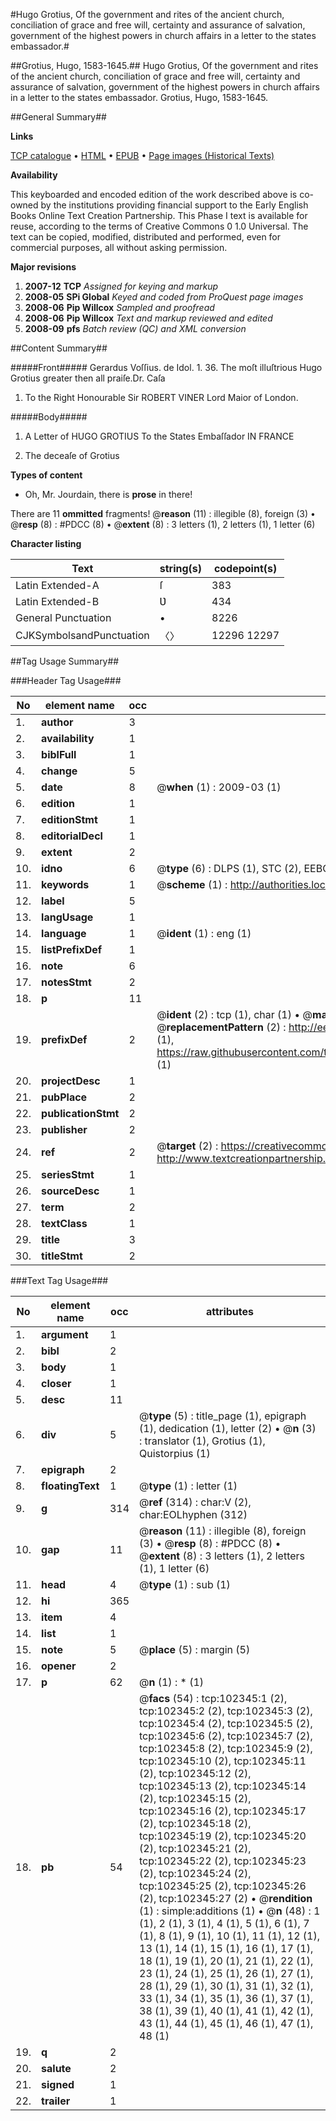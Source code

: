 #Hugo Grotius, Of the government and rites of the ancient church, conciliation of grace and free will, certainty and assurance of salvation, government of the highest powers in church affairs in a letter to the states embassador.#

##Grotius, Hugo, 1583-1645.##
Hugo Grotius, Of the government and rites of the ancient church, conciliation of grace and free will, certainty and assurance of salvation, government of the highest powers in church affairs in a letter to the states embassador.
Grotius, Hugo, 1583-1645.

##General Summary##

**Links**

[TCP catalogue](http://www.ota.ox.ac.uk/tcp/)  • 
[HTML](http://tei.it.ox.ac.uk/tcp/Texts-HTML/free/A42/A42231.html)  • 
[EPUB](http://tei.it.ox.ac.uk/tcp/Texts-EPUB/free/A42/A42231.epub) • 
[Page images (Historical Texts)](https://data.historicaltexts.jisc.ac.uk/view?pubId=eebo-14443890e&pageId=eebo-14443890e-102345-1)

**Availability**

This keyboarded and encoded edition of the
	       work described above is co-owned by the institutions
	       providing financial support to the Early English Books
	       Online Text Creation Partnership. This Phase I text is
	       available for reuse, according to the terms of Creative
	       Commons 0 1.0 Universal. The text can be copied,
	       modified, distributed and performed, even for
	       commercial purposes, all without asking permission.

**Major revisions**

1. __2007-12__ __TCP__ *Assigned for keying and markup*
1. __2008-05__ __SPi Global__ *Keyed and coded from ProQuest page images*
1. __2008-06__ __Pip Willcox__ *Sampled and proofread*
1. __2008-06__ __Pip Willcox__ *Text and markup reviewed and edited*
1. __2008-09__ __pfs__ *Batch review (QC) and XML conversion*

##Content Summary##

#####Front#####
Gerardus Voſſius. de Idol. 1. 36.
The moſt illuſtrious Hugo Grotius greater then all praiſe.Dr. Caſa
1. To the Right Honourable Sir ROBERT VINER Lord Maior of London.

#####Body#####

1. A Letter of HUGO GROTIUS To the States Embaſſador IN FRANCE

1. The deceaſe of Grotius

**Types of content**

  * Oh, Mr. Jourdain, there is **prose** in there!

There are 11 **ommitted** fragments! 
 @__reason__ (11) : illegible (8), foreign (3)  •  @__resp__ (8) : #PDCC (8)  •  @__extent__ (8) : 3 letters (1), 2 letters (1), 1 letter (6)

**Character listing**


|Text|string(s)|codepoint(s)|
|---|---|---|
|Latin Extended-A|ſ|383|
|Latin Extended-B|Ʋ|434|
|General Punctuation|•|8226|
|CJKSymbolsandPunctuation|〈〉|12296 12297|

##Tag Usage Summary##

###Header Tag Usage###

|No|element name|occ|attributes|
|---|---|---|---|
|1.|__author__|3||
|2.|__availability__|1||
|3.|__biblFull__|1||
|4.|__change__|5||
|5.|__date__|8| @__when__ (1) : 2009-03 (1)|
|6.|__edition__|1||
|7.|__editionStmt__|1||
|8.|__editorialDecl__|1||
|9.|__extent__|2||
|10.|__idno__|6| @__type__ (6) : DLPS (1), STC (2), EEBO-CITATION (1), OCLC (1), VID (1)|
|11.|__keywords__|1| @__scheme__ (1) : http://authorities.loc.gov/ (1)|
|12.|__label__|5||
|13.|__langUsage__|1||
|14.|__language__|1| @__ident__ (1) : eng (1)|
|15.|__listPrefixDef__|1||
|16.|__note__|6||
|17.|__notesStmt__|2||
|18.|__p__|11||
|19.|__prefixDef__|2| @__ident__ (2) : tcp (1), char (1)  •  @__matchPattern__ (2) : ([0-9\-]+):([0-9IVX]+) (1), (.+) (1)  •  @__replacementPattern__ (2) : http://eebo.chadwyck.com/downloadtiff?vid=$1&page=$2 (1), https://raw.githubusercontent.com/textcreationpartnership/Texts/master/tcpchars.xml#$1 (1)|
|20.|__projectDesc__|1||
|21.|__pubPlace__|2||
|22.|__publicationStmt__|2||
|23.|__publisher__|2||
|24.|__ref__|2| @__target__ (2) : https://creativecommons.org/publicdomain/zero/1.0/ (1), http://www.textcreationpartnership.org/docs/. (1)|
|25.|__seriesStmt__|1||
|26.|__sourceDesc__|1||
|27.|__term__|2||
|28.|__textClass__|1||
|29.|__title__|3||
|30.|__titleStmt__|2||


###Text Tag Usage###

|No|element name|occ|attributes|
|---|---|---|---|
|1.|__argument__|1||
|2.|__bibl__|2||
|3.|__body__|1||
|4.|__closer__|1||
|5.|__desc__|11||
|6.|__div__|5| @__type__ (5) : title_page (1), epigraph (1), dedication (1), letter (2)  •  @__n__ (3) : translator (1), Grotius (1), Quistorpius (1)|
|7.|__epigraph__|2||
|8.|__floatingText__|1| @__type__ (1) : letter (1)|
|9.|__g__|314| @__ref__ (314) : char:V (2), char:EOLhyphen (312)|
|10.|__gap__|11| @__reason__ (11) : illegible (8), foreign (3)  •  @__resp__ (8) : #PDCC (8)  •  @__extent__ (8) : 3 letters (1), 2 letters (1), 1 letter (6)|
|11.|__head__|4| @__type__ (1) : sub (1)|
|12.|__hi__|365||
|13.|__item__|4||
|14.|__list__|1||
|15.|__note__|5| @__place__ (5) : margin (5)|
|16.|__opener__|2||
|17.|__p__|62| @__n__ (1) : * (1)|
|18.|__pb__|54| @__facs__ (54) : tcp:102345:1 (2), tcp:102345:2 (2), tcp:102345:3 (2), tcp:102345:4 (2), tcp:102345:5 (2), tcp:102345:6 (2), tcp:102345:7 (2), tcp:102345:8 (2), tcp:102345:9 (2), tcp:102345:10 (2), tcp:102345:11 (2), tcp:102345:12 (2), tcp:102345:13 (2), tcp:102345:14 (2), tcp:102345:15 (2), tcp:102345:16 (2), tcp:102345:17 (2), tcp:102345:18 (2), tcp:102345:19 (2), tcp:102345:20 (2), tcp:102345:21 (2), tcp:102345:22 (2), tcp:102345:23 (2), tcp:102345:24 (2), tcp:102345:25 (2), tcp:102345:26 (2), tcp:102345:27 (2)  •  @__rendition__ (1) : simple:additions (1)  •  @__n__ (48) : 1 (1), 2 (1), 3 (1), 4 (1), 5 (1), 6 (1), 7 (1), 8 (1), 9 (1), 10 (1), 11 (1), 12 (1), 13 (1), 14 (1), 15 (1), 16 (1), 17 (1), 18 (1), 19 (1), 20 (1), 21 (1), 22 (1), 23 (1), 24 (1), 25 (1), 26 (1), 27 (1), 28 (1), 29 (1), 30 (1), 31 (1), 32 (1), 33 (1), 34 (1), 35 (1), 36 (1), 37 (1), 38 (1), 39 (1), 40 (1), 41 (1), 42 (1), 43 (1), 44 (1), 45 (1), 46 (1), 47 (1), 48 (1)|
|19.|__q__|2||
|20.|__salute__|2||
|21.|__signed__|1||
|22.|__trailer__|1||
